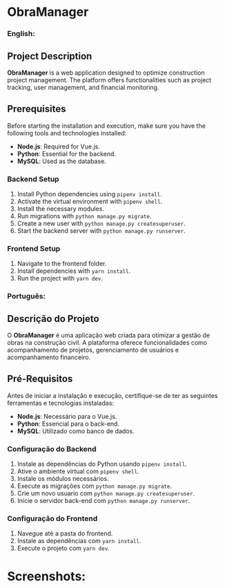 # ObraManager

### English:

## Project Description
**ObraManager** is a web application designed to optimize construction project management. The platform offers functionalities such as project tracking, user management, and financial monitoring.

## Prerequisites
Before starting the installation and execution, make sure you have the following tools and technologies installed:

- **Node.js**: Required for Vue.js.
- **Python**: Essential for the backend.
- **MySQL**: Used as the database.

### Backend Setup
1. Install Python dependencies using `pipenv install`.
2. Activate the virtual environment with `pipenv shell`.
3. Install the necessary modules.
4. Run migrations with `python manage.py migrate`.
5. Create a new user with `python manage.py createsuperuser`.
6. Start the backend server with `python manage.py runserver`.

### Frontend Setup
1. Navigate to the frontend folder.
2. Install dependencies with `yarn install`.
3. Run the project with `yarn dev`.

### Português:

## Descrição do Projeto
O **ObraManager** é uma aplicação web criada para otimizar a gestão de obras na construção civil. A plataforma oferece funcionalidades como acompanhamento de projetos, gerenciamento de usuários e acompanhamento financeiro. 

## Pré-Requisitos
Antes de iniciar a instalação e execução, certifique-se de ter as seguintes ferramentas e tecnologias instaladas:

- **Node.js**: Necessário para o Vue.js.
- **Python**: Essencial para o back-end.
- **MySQL**: Utilizado como banco de dados.

### Configuração do Backend
1. Instale as dependências do Python usando `pipenv install`.
2. Ative o ambiente virtual com `pipenv shell`.
3. Instale os módulos necessários.
4. Execute as migrações com `python manage.py migrate`.
5. Crie um novo usuario com `python manage.py createsuperuser`.
6. Inicie o servidor back-end com `python manage.py runserver`.

### Configuração do Frontend
1. Navegue até a pasta do frontend.
2. Instale as dependências com `yarn install`.
3. Execute o projeto com `yarn dev`.

# Screenshots:




